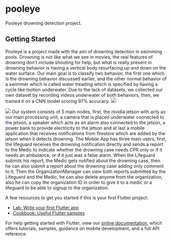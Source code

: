 # pooleye

Pooleye drowning detection project.

## Getting Started

Pooleye is a project made with the aim of drowning detection in swimming pools. Drowning is not like what we see in movies, the real features of drowning don't include shouting for help, but what is really present in drowning behavior is having a vertical body resurfacing up and down on the water surface. Our main goal is to classify two behavior, the first one which is the drowning behavior discussed earlier, and the other normal behavior of a swimmer which is called water treading which is specified by having a cycle like motion underwater.
Due to the lack of datasets, we collected our own dataset by recording videos underwater of both behaviors, then, we trained it on a CNN model scoring 97% accuracy.
![](https://media.giphy.com/media/YE7h3I1vS336IU9Dst/giphy.gif)

![](https://media.giphy.com/media/IOGgyp6hYJ3d19wmOY/giphy.gif)
Our system consists of 5 main nodes, first, the nividia jetson with acts as our main processing unit, a camera that is placed underwater connected to the jetson, a speaker which acts as an alarm also connected to the jetson, a power bank to provide electricity to the jetson and at last a mobile application that receives notifications from firestore which are added by the jetson when it detects drowning. The Mobile App has three main users, first, the lifeguard receives the drowning notification directly and sends a report to the Medic to indicate whether the drowning case needs CPR only or if it needs an ambulance, or if it just was a false alarm. When the Lifeguard submits his report, the Medic gets notified about the drowning case, then he can also submit a report about the drowning case adding only comment to it. Then the OrganizationManager can view both reports submitted by the Lifeguard and the Medic, he can also delete anyone from the organization, also he can copy the organization ID in order to give it to a medic or a lifeguard to be able to signup to the organization.

A few resources to get you started if this is your first Flutter project:

- [Lab: Write your first Flutter app](https://flutter.dev/docs/get-started/codelab)
- [Cookbook: Useful Flutter samples](https://flutter.dev/docs/cookbook)

For help getting started with Flutter, view our
[online documentation](https://flutter.dev/docs), which offers tutorials,
samples, guidance on mobile development, and a full API reference.
